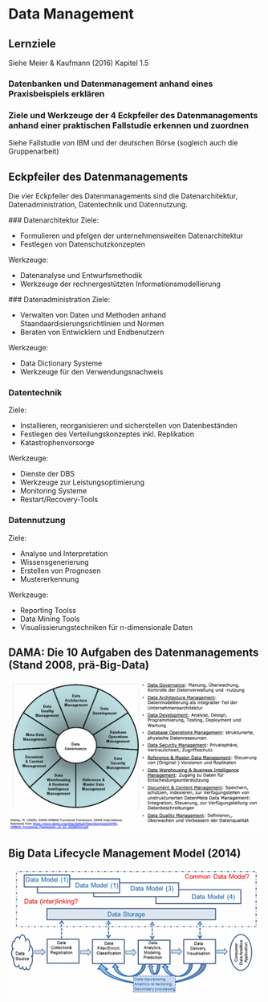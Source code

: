 # Data Management

## Lernziele
Siehe Meier & Kaufmann (2016) Kapitel 1.5

### Datenbanken und Datenmanagement anhand eines Praxisbeispiels erklären

### Ziele und Werkzeuge der 4 Eckpfeiler des Datenmanagements anhand einer praktischen Fallstudie erkennen und zuordnen
Siehe Fallstudie von IBM und der deutschen Börse (sogleich auch die Gruppenarbeit)

## Eckpfeiler des Datenmanagements
Die vier Eckpfeiler des Datenmanagements sind die Datenarchitektur, Datenadministration, Datentechnik und Datennutzung.

### Datenarchitektur
Ziele:
- Formulieren und pfelgen der unternehmensweiten Datenarchitektur
- Festlegen von Datenschutzkonzepten

Werkzeuge:
- Datenanalyse und Entwurfsmethodik
- Werkzeuge der rechnergestützten Informationsmodellierung

### Datenadministration
Ziele:
- Verwalten von Daten und Methoden anhand Staandaardisierungsrichtlinien und Normen
- Beraten von Entwicklern und Endbenutzern

Werkzeuge:
- Data Dictionary Systeme
- Werkzeuge für den Verwendungsnachweis

### Datentechnik
Ziele:
- Installieren, reorganisieren und sicherstellen von Datenbeständen
- Festlegen des Verteilungskonzeptes inkl. Replikation
- Katastrophenvorsorge

Werkzeuge:
- Dienste der DBS
- Werkzeuge zur Leistungsoptimierung
- Monitoring Systeme
- Restart/Recovery-Tools

### Datennutzung
Ziele:
- Analyse und Interpretation
- Wissensgenerierung
- Erstellen von Prognosen
- Mustererkennung

Werkzeuge:
- Reporting Toolss
- Data Mining Tools
- Visualissierungstechniken für n-dimensionale Daten

## DAMA: Die 10 Aufgaben des Datenmanagements (Stand 2008, prä-Big-Data)
![Datenmanagement Aufgaben](./assets/data_management_responsibilities.png)

## Big Data Lifecycle Management Model (2014)
![Big Data Lifecycle](./assets/big_data_lifecycle.png)
